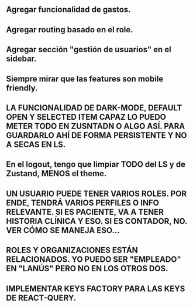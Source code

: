 ## Agregar funcionalidad de gastos.
## Agregar routing basado en el role.
## Agregar sección "gestión de usuarios" en el sidebar.
## Siempre mirar que las features son mobile friendly.
## LA FUNCIONALIDAD DE DARK-MODE, DEFAULT OPEN Y SELECTED ITEM CAPAZ LO PUEDO METER TODO EN ZUSNTADN O ALGO ASÍ. PARA GUARDARLO AHÍ DE FORMA PERSISTENTE Y NO A SECAS EN LS.
## En el logout, tengo que limpiar TODO del LS y de Zustand, MENOS el theme.


## UN USUARIO PUEDE TENER VARIOS ROLES. POR ENDE, TENDRÁ VARIOS PERFILES O INFO RELEVANTE. SI ES PACIENTE, VA A TENER HISTORIA CLÍNICA Y ESO. SI ES CONTADOR, NO. VER CÓMO SE MANEJA ESO...

## ROLES Y ORGANIZACIONES ESTÁN RELACIONADOS. YO PUEDO SER "EMPLEADO" EN "LANÚS" PERO NO EN LOS OTROS DOS.

## IMPLEMENTAR KEYS FACTORY PARA LAS KEYS DE REACT-QUERY.